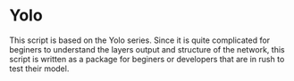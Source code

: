 # Yolo

This script is based on the Yolo series. Since it is quite complicated for beginers to understand the layers output and structure of the network, this script is written as a package for beginers or developers that are in rush to test their model.
